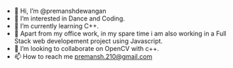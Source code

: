 - 👋 Hi, I’m @premanshdewangan
- 👀 I’m interested in Dance and Coding.
- 🌱 I’m currently learning C++.
- 🌱 Apart from my office work, in my spare time i am also working in a Full Stack web developement project using Javascript.
- 💞️ I’m looking to collaborate on OpenCV with c++.
- 📫 How to reach me premansh.210@gmail.com

<!---
premanshdewangan/premanshdewangan is a ✨ special ✨ repository because its `README.md` (this file) appears on your GitHub profile.
You can click the Preview link to take a look at your changes.
--->
